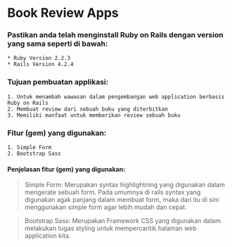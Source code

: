 # Book Review Apps

### Pastikan anda telah menginstall Ruby on Rails dengan version yang sama seperti di bawah:

	* Ruby Version 2.2.3
	* Rails Version 4.2.4

### Tujuan pembuatan applikasi:

	1. Untuk menambah wawasan dalam pengembangan web application berbasis Ruby on Rails
	2. Membuat review dari sebuah buku yang diterbitkan
	3. Memiliki manfaat untuk memberikan review sebuah buku


### Fitur (gem) yang digunakan:

	1. Simple Form
	2. Bootstrap Sass

#### Penjelasan fitur (gem) yang digunakan:

> Simple Form: Merupakan syntax highlightning yang digunakan dalam mengerate sebuah form. Pada umumnya di rails syntax yang digunakan agak panjang dalam membuat form, maka dari itu di sini menggunakan simple form agar lebih mudah dan cepat.

> Bootstrap Sass: Merupakan Framework CSS yang digunakan dalam melakukan tugas styling untuk mempercantik halaman web application kita.
